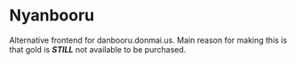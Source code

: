 # Nyanbooru

Alternative frontend for danbooru.donmai.us. Main reason for making this is that gold is **_STILL_** not available to be purchased.
